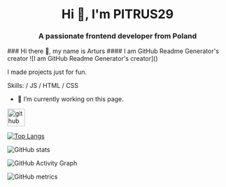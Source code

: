 <h1 align="center">Hi 👋, I'm PITRUS29</h1>
<h3 align="center">A passionate frontend developer from Poland</h3>
### Hi there 👋, my name is Arturs
#### I am GitHub Readme Generator's creator
![I am GitHub Readme Generator's creator]()

I made projects just for fun.

Skills: / JS / HTML / CSS

- 🔭 I’m currently working on this page. 


[<img src='https://cdn.jsdelivr.net/npm/simple-icons@3.0.1/icons/github.svg' alt='github' height='40'>](https://github.com/PITRUS29)  

[![Top Langs](https://github-readme-stats.vercel.app/api/top-langs/?username=PITRUS29)](https://github.com/anuraghazra/github-readme-stats)

![GitHub stats](https://github-readme-stats.vercel.app/api?username=PITRUS29&show_icons=true)  

![GitHub Activity Graph](https://activity-graph.herokuapp.com/graph?username=PITRUS29)  

![GitHub metrics](https://metrics.lecoq.io/PITRUS29)  






